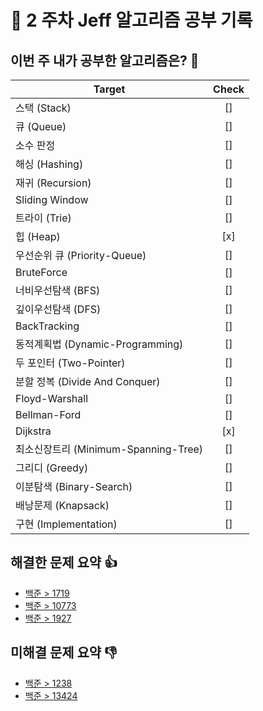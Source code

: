 <!-- README 양식 -->

# 📝 2 주차 Jeff 알고리즘 공부 기록 

## 이번 주 내가 공부한 알고리즘은? 🎯

<!--
- 도전 항목은 여러개 선택해도 좋습니다.! (되도록 한가지 권장.!)
- 선택한 항목 Check 란을 [x] 로 바꿔주세요.
- 다음 사이트에서 해당 주제에 대한 문제를 바로 찾을 수 있습니다.
    - https://www.acmicpc.net/problem/tags
 -->

Target                               | Check |
-------------------------------------| :----: |
스택 (Stack)                          |  []   |
큐 (Queue)                            |  []   |
소수 판정                               |  []   |
해싱 (Hashing)                         |  []   |
재귀 	(Recursion)                      |  []   |
Sliding Window                        |  []   |
트라이 (Trie)                           |  []   |
힙 (Heap)                              |  [x]   |
우선순위 큐 (Priority-Queue)             |  []   |
BruteForce                            |  []   |
너비우선탐색 (BFS)                        |  []   |
깊이우선탐색 (DFS)                        |  []   |
BackTracking                           |  []   |
동적계획법 (Dynamic-Programming)          |  []   |
두 포인터 (Two-Pointer)                   |  []   |
분할 정복 (Divide And Conquer)            |  []   |
Floyd-Warshall                          |  []   |
Bellman-Ford                            |  []   |
Dijkstra                                |  [x]   |
최소신장트리 (Minimum-Spanning-Tree)       |  []   |
그리디 (Greedy)                          |  []   |
이분탐색 (Binary-Search)                  |  []   |
배낭문제 (Knapsack)                       |  []   |
구현 (Implementation)                    |  []   |

## 해결한 문제 요약 👍
<!--
다음과 같이 작성해주세요.!!

ex)
  - [문제이름](문제링크)
  - [문제이름](문제링크)
  - [문제이름](문제링크)
 -->
- [백준 > 1719](https://www.acmicpc.net/problem/1719)
- [백준 > 10773](https://www.acmicpc.net/problem/10773)
- [백준 > 1927](https://www.acmicpc.net/problem/1927)


## 미해결 문제 요약 👎
<!--
다음과 같이 작성해주세요.!!

ex)
  - [문제이름](문제링크)
  - [문제이름](문제링크)
  - [문제이름](문제링크)
 -->
  - [백준 > 1238](https://www.acmicpc.net/problem/1238)
  - [백준 > 13424](https://www.acmicpc.net/problem/13424)
